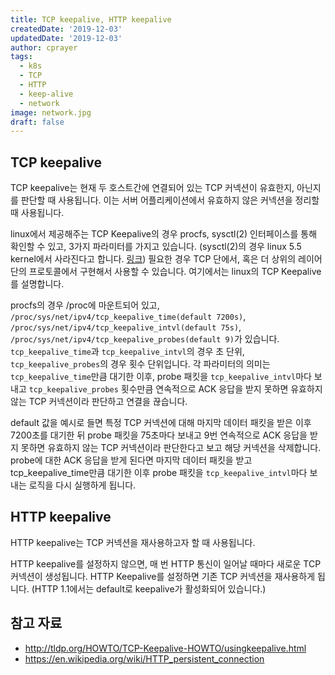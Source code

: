 ```yaml
---
title: TCP keepalive, HTTP keepalive
createdDate: '2019-12-03'
updatedDate: '2019-12-03'
author: cprayer
tags:
  - k8s
  - TCP
  - HTTP
  - keep-alive
  - network
image: network.jpg
draft: false
---
```


## TCP keepalive

TCP keepalive는 현재 두 호스트간에 연결되어 있는 TCP 커넥션이 유효한지, 아닌지를 판단할 때 사용됩니다.
이는 서버 어플리케이션에서 유효하지 않은 커넥션을 정리할 때 사용됩니다.

linux에서 제공해주는 TCP Keepalive의 경우 procfs, sysctl(2) 인터페이스를 통해 확인할 수 있고, 3가지 파라미터를 가지고 있습니다. (sysctl(2)의 경우 linux 5.5 kernel에서 사라진다고 합니다. [링크](https://www.phoronix.com/scan.php?page=news_item&px=Linux-5.5-Kills-SYSCTL-SYSCALL))
필요한 경우 TCP 단에서, 혹은 더 상위의 레이어 단의 프로토콜에서 구현해서 사용할 수 있습니다.
여기에서는 linux의 TCP Keepalive를 설명합니다.

procfs의 경우 /proc에 마운트되어 있고,  `/proc/sys/net/ipv4/tcp_keepalive_time(default 7200s)`, `/proc/sys/net/ipv4/tcp_keepalive_intvl(default 75s)`, `/proc/sys/net/ipv4/tcp_keepalive_probes(default 9)`가 있습니다.
`tcp_keepalive_time`과 `tcp_keepalive_intvl`의 경우 초 단위, `tcp_keepalive_probes`의 경우 횟수 단위입니다.
각 파라미터의 의미는 `tcp_keepalive_time`만큼 대기한 이후, probe 패킷을 `tcp_keepalive_intvl`마다 보내고 `tcp_keepalive_probes` 횟수만큼 연속적으로 ACK 응답을 받지 못하면 유효하지 않는 TCP 커넥션이라 판단하고 연결을 끊습니다.

default 값을 예시로 들면 특정 TCP 커넥션에 대해 마지막 데이터 패킷을 받은 이후 7200초를 대기한 뒤 probe 패킷을 75초마다 보내고 9번 연속적으로 ACK 응답을 받지 못하면 유효하지 않는 TCP 커넥션이라 판단한다고 보고 해당 커넥션을 삭제합니다.
probe에 대한 ACK 응답을 받게 된다면 마지막 데이터 패킷을 받고 tcp_keepalive_time만큼 대기한 이후 probe 패킷을 `tcp_keepalive_intvl`마다 보내는 로직을 다시 실행하게 됩니다.

## HTTP keepalive

HTTP keepalive는 TCP 커넥션을 재사용하고자 할 때 사용됩니다.

HTTP keepalive를 설정하지 않으면, 매 번 HTTP 통신이 일어날 때마다 새로운 TCP 커넥션이 생성됩니다.
HTTP Keepalive를 설정하면 기존 TCP 커넥션을 재사용하게 됩니다. (HTTP 1.1에서는 default로 keepalive가 활성화되어 있습니다.)

## 참고 자료

* <http://tldp.org/HOWTO/TCP-Keepalive-HOWTO/usingkeepalive.html>
* <https://en.wikipedia.org/wiki/HTTP_persistent_connection>